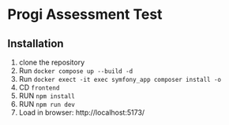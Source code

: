 # Progi Assessment Test

## Installation

1. clone the repository
2. Run `docker compose up --build -d`
3. Run `docker exect -it exec symfony_app composer install -o`
4. CD `frontend`
5. RUN `npm install`
6. RUN `npm run dev`
7. Load in browser: http://localhost:5173/
